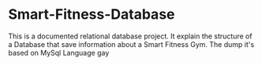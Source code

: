 # Smart-Fitness-Database
This is a documented relational database project. It explain the structure of a Database that save information about a Smart Fitness Gym. The dump it's based on MySql Language 
gay

